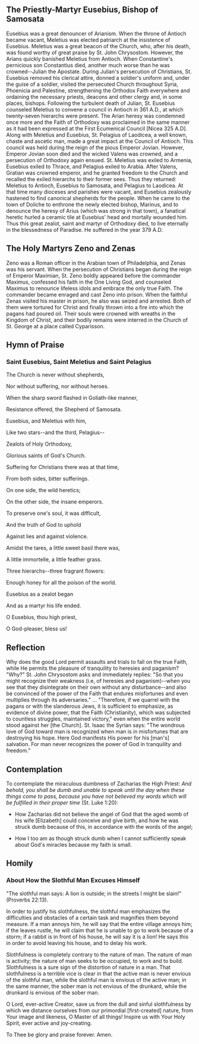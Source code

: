## The Priestly-Martyr Eusebius, Bishop of Samosata

Eusebius was a great denouncer of Arianism. When the throne of Antioch became vacant, Meletius was elected patriarch at the insistence of Eusebius. Meletius was a great beacon of the Church, who, after his death, was found worthy of great praise by St. John Chrysostom. However, the Arians quickly banished Meletius from Antioch. When Constantine's pernicious son Constantius died, another much worse than he was crowned--Julian the Apostate. During Julian's persecution of Christians, St. Eusebius removed his clerical attire, donned a soldier's uniform and, under the guise of a soldier, visited the persecuted Church throughout Syria, Phoenicia and Palestine, strengthening the Orthodox Faith everywhere and ordaining the necessary priests, deacons and other clergy and, in some places, bishops. Following the turbulent death of Julian, St. Eusebius counseled Meletius to convene a council in Antioch in 361 A.D., at which twenty-seven hierarchs were present. The Arian heresy was condemned once more and the Faith of Orthodoxy was proclaimed in the same manner as it had been expressed at the First Ecumenical Council [Nicea 325 A.D]. Along with Meletius and Eusebius, St. Pelagius of Laodicea, a well known, chaste and ascetic man, made a great impact at the Council of Antioch. This council was held during the reign of the pious Emperor Jovian. However, Emperor Jovian soon died and the wicked Valens was crowned, and a persecution of Orthodoxy again ensued. St. Meletius was exiled to Armenia, Eusebius exiled to Thrace, and Pelagius exiled to Arabia. After Valens, Gratian was crowned emperor, and he granted freedom to the Church and recalled the exiled hierarchs to their former sees. Thus they returned: Meletius to Antioch, Eusebius to Samosata, and Pelagius to Laodicea. At that time many dioceses and parishes were vacant, and Eusebius zealously hastened to find canonical shepherds for the people. When he came to the town of Doliche to enthrone the newly elected bishop, Marinus, and to denounce the heresy of Arius (which was strong in that town), a fanatical heretic hurled a ceramic tile at Eusebius' head and mortally wounded him. Thus this great zealot, saint and martyr of Orthodoxy died, to live eternally in the blessedness of Paradise. He suffered in the year 379 A.D.

## The Holy Martyrs Zeno and Zenas

Zeno was a Roman officer in the Arabian town of Philadelphia, and Zenas was his servant. When the persecution of Christians began during the reign of Emperor Maximian, St. Zeno boldly appeared before the commander Maximus, confessed his faith in the One Living God, and counseled Maximus to renounce lifeless idols and embrace the only true Faith. The commander became enraged and cast Zeno into prison. When the faithful Zenas visited his master in prison, he also was seized and arrested. Both of them were tortured for Christ and finally thrown into a fire into which the pagans had poured oil. Their souls were crowned with wreaths in the Kingdom of Christ, and their bodily remains were interred in the Church of St. George at a place called Cyparisson.

## Hymn of Praise

### Saint Eusebius, Saint Meletius and Saint Pelagius

The Church is never without shepherds,

Nor without suffering, nor without heroes.

When the sharp sword flashed in Goliath-like manner,

Resistance offered, the Shepherd of Samosata.

Eusebius, and Meletius with him,

Like two stars--and the third, Pelagius--

Zealots of Holy Orthodoxy,

Glorious saints of God's Church.

Suffering for Christians there was at that time,

From both sides, bitter sufferings.

On one side, the wild heretics;

On the other side, the insane emperors.

To preserve one's soul, it was difficult,

And the truth of God to uphold

Against lies and against violence.

Amidst the tares, a little sweet basil there was,

A little immortelle, a little feather grass.

Three hierarchs--three fragrant flowers:

Enough honey for all the poison of the world.

Eusebius as a zealot began

And as a martyr his life ended.

O Eusebius, thou high priest,

O God-pleaser, bless us!

## Reflection

Why does the good Lord permit assaults and trials to fall on the true Faith, while He permits the pleasure of tranquility to heresies and paganism? "Why?" St. John Chrysostom asks and immediately replies: "So that you might recognize their weakness (i.e, of heresies and paganism)--when you see that they disintegrate on their own without any disturbance--and also be convinced of the power of the Faith that endures misfortunes and even multiplies through its adversaries." ... "Therefore, if we quarrel with the pagans or with the slanderous Jews, it is sufficient to emphasize, as evidence of divine power, that the Faith (Christianity), which was subjected to countless struggles, maintained victory," even when the entire world stood against her [the Church]. St. Isaac the Syrian says: "The wondrous love of God toward man is recognized when man is in misfortunes that are destroying his hope. Here God manifests His power for his [man's] salvation. For man never recognizes the power of God in tranquility and freedom."

## Contemplation

To contemplate the miraculous dumbness of Zacharias the High Priest: *And behold, you shall be dumb and unable to speak until the day when these things come to pass, because you have not believed my words which will be fulfilled in their proper time* (St. Luke 1:20):

- How Zacharias did not believe the angel of God that the aged womb of his wife [Elizabeth] could conceive and give birth, and how he was struck dumb because of this, in accordance with the words of the angel;

- How I too am as though struck dumb when I cannot sufficiently speak about God's miracles because my faith is small.

## Homily

### About How the Slothful Man Excuses Himself

"The slothful man says: A lion is outside; in the streets I might be slain!" (Proverbs 22:13).

In order to justify his slothfulness, the slothful man emphasizes the difficulties and obstacles of a certain task and magnifies them beyond measure. If a man annoys him, he will say that the entire village annoys him; if the leaves rustle, he will claim that he is unable to go to work because of a storm; if a rabbit is in front of his house, he will say it is a lion! He says this in order to avoid leaving his house, and to delay his work.

Slothfulness is completely contrary to the nature of man. The nature of man is activity; the nature of man seeks to be occupied, to work and to build. Slothfulness is a sure sign of the distortion of nature in a man. That slothfulness is a terrible vice is clear in that the active man is never envious of the slothful man, while the slothful man is envious of the active man; in the same manner, the sober man is not envious of the drunkard, while the drunkard is envious of the sober man.

O Lord, ever-active Creator, save us from the dull and sinful slothfulness by which we distance ourselves from our primordial [first-created] nature, from Your image and likeness, O Master of all things! Inspire us with Your Holy Spirit, ever active and joy-creating.

To Thee be glory and praise forever. Amen.
